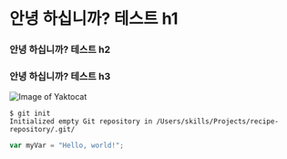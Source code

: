 # 안녕 하십니까? 테스트 h1
### 안녕 하십니까? 테스트 h2
### 안녕 하십니까? 테스트 h3 

![Image of Yaktocat](https://octodex.github.com/images/yaktocat.png)

```
$ git init
Initialized empty Git repository in /Users/skills/Projects/recipe-repository/.git/
```

``` javascript
var myVar = "Hello, world!";
```
